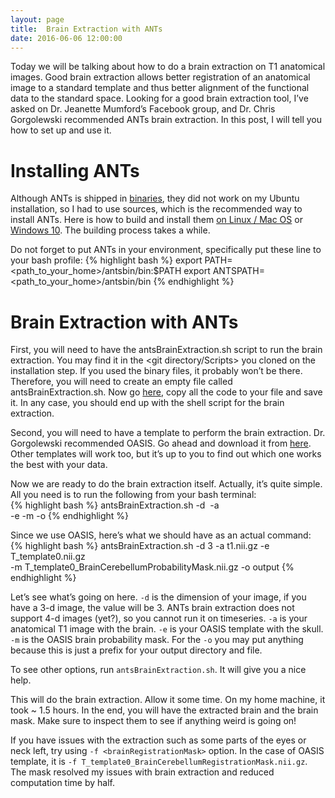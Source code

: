 ```yaml
---
layout: page
title:  Brain Extraction with ANTs
date: 2016-06-06 12:00:00
---
```


Today we will be talking about how to do a brain extraction on T1 anatomical images. Good brain extraction allows better registration of an anatomical image to a standard template and thus better alignment of the functional data to the standard space. Looking for a good brain extraction tool, I’ve asked on Dr. Jeanette Mumford’s Facebook group, and Dr. Chris Gorgolewski recommended ANTs brain extraction. In this post, I will tell you how to set up and use it.

# Installing ANTs

Although ANTs is shipped in [binaries](https://github.com/stnava/ANTs/releases), they did not work on my Ubuntu installation, so I had to use sources, which is the recommended way to install ANTs. Here is how to build and install them [on Linux / Mac OS](https://github.com/stnava/ANTs/wiki/Compiling-ANTs-on-Linux-and-Mac-OS) or [Windows 10](https://github.com/stnava/ANTs/wiki/Compiling-ANTs-on-Windows-10). The building process takes a while.

Do not forget to put ANTs in your environment, specifically put these line to your bash profile:
{% highlight bash %}
export PATH=<path_to_your_home>/antsbin/bin:$PATH
export ANTSPATH=<path_to_your_home>/antsbin/bin
{% endhighlight %}

# Brain Extraction with ANTs

First, you will need to have the antsBrainExtraction.sh script to run the brain extraction. You may find it in the <git directory/Scripts> you cloned on the installation step. If you used the binary files, it probably won’t be there. Therefore, you will need to create an empty file called antsBrainExtraction.sh. Now go [here](https://github.com/stnava/ANTs/blob/master/Scripts/antsBrainExtraction.sh), copy all the code to your file and save it. In any case, you should end up with the shell script for the brain extraction.

Second, you will need to have a template to perform the brain extraction. Dr. Gorgolewski recommended OASIS. Go ahead and download it from [here](https://figshare.com/articles/ANTs_ANTsR_Brain_Templates/915436). Other templates will work too, but it’s up to you to find out which one works the best with your data.

Now we are ready to do the brain extraction itself. Actually, it’s quite simple. All you need is to run the following from your bash terminal:  
{% highlight bash %}
antsBrainExtraction.sh -d <image dimension> -a <anatomical image> \
-e <brainWithSkullTemplate> -m <brainPrior> -o <output>
{% endhighlight %}

Since we use OASIS, here’s what we should have as an actual command:  
{% highlight bash %}
antsBrainExtraction.sh -d 3 -a t1.nii.gz -e T_template0.nii.gz \
-m T_template0_BrainCerebellumProbabilityMask.nii.gz -o output
{% endhighlight %}

Let’s see what’s going on here. `-d` is the dimension of your image, if you have a 3-d image, the value will be 3. ANTs brain extraction does not support 4-d images (yet?), so you cannot run it on timeseries. `-a` is your anatomical T1 image with the brain. `-e` is your OASIS template with the skull. `-m` is the OASIS brain probability mask. For the `-o` you may put anything because this is just a prefix for your output directory and file.

To see other options, run `antsBrainExtraction.sh`. It will give you a nice help.

This will do the brain extraction. Allow it some time. On my home machine, it took ~ 1.5 hours. In the end, you will have the extracted brain and the brain mask. Make sure to inspect them to see if anything weird is going on!

If you have issues with the extraction such as some parts of the eyes or neck left, try using `-f <brainRegistrationMask>` option. In the case of OASIS template, it is `-f T_template0_BrainCerebellumRegistrationMask.nii.gz`. The mask resolved my issues with brain extraction and reduced computation time by half.


